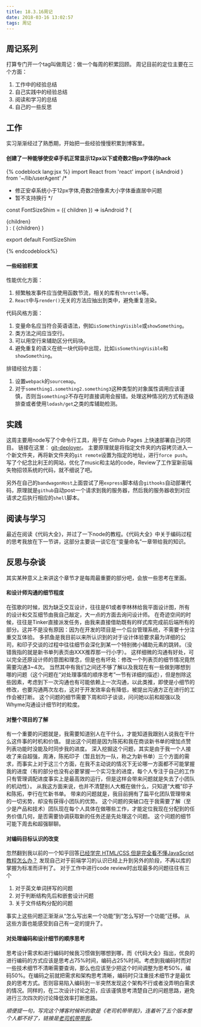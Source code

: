 ```yaml
---
title: 18.3.16周记
date: 2018-03-16 13:02:57
tags: 周记
---
```

## 周记系列
打算专门开一个tag叫做周记：做一个每周的积累回顾。
周记目前的定位主要在三个方面：
1. 工作中的经验总结
2. 自己实践中的经验总结
3. 阅读和学习的总结
4. 自己的一些反思

## 工作
实习渐渐经过了熟悉期，开始把一些经验慢慢积累到博客里。
#### 创建了一种能够使安卓手机正常显示12px以下或奇数2倍px字体的hack
{% codeblock lang:jsx %}
import React from 'react'
import { isAndroid } from '~/lib/userAgent'
/*
* 修正安卓系统小于12px字体,奇数2倍像素大小字体垂直居中问题
* 暂不支持换行
*/

const FontSizeShim = ({ children }) =>
  isAndroid ? (
    <div>
      <span className="FontSizeShimContent">{children}</span>
      <style jsx>{`
        .FontSizeShimContent::before {
          position: absolute;
          font-size: 4em;
          transform: scale(0.25);
          transform-origin: top left;
          content: '${children}';
          white-space:nowrap;
          visibility: visible;
        }
        .FontSizeShimContent {
          position: relative;
          visibility: hidden;
        }
      `}</style>
    </div>
  ) : (
    <span>{children}</span>
  )

export default FontSizeShim

{% endcodeblock%}

#### 一些经验积累
性能优化方面：
1. 频繁触发事件应当使用函数节流，相关的库有`throttle`等。
2. `React`中与`render()`无关的方法应抽出到类中，避免重复渲染。

代码风格方面：
1. 变量命名应当符合英语语法，例如`isSomethingVisible`或`showSomething`。
2. 类方法之间应当空行。
3. 可以用空行来辅助区分代码块。
4. 避免重复的语义在统一块代码中出现，比如`isSomethingVisible`和`showSomething`。

排错经验方面：
1. 设置`webpack`的`sourcemap`。
2. 对于`something1.something2.something3`这种类型的对象属性调用应该谨慎，否则当`something2`不存在时直接调用会报错。处理这种情况的方式有逐级排查或者使用`lodash/get`之类的库辅助检测。

## 实践
这周主要用node写了个命令行工具，用于在 Github Pages 上快速部署自己的项目。
链接在这里： [git-deployer](https://www.npmjs.com/package/git-deployer)。
主要原理就是将指定文件夹的内容拷贝进入一个新文件夹，再将新文件夹的`git remote`设置为指定的地址，进行`force push`。
写了个纪念比利王的网站，优化了music和主站的code，Review了工作室新前端失物招领系统的代码，就不细说了吧。

另外在自己的`bandwagonHost`上面尝试了用`express`脚本结合`githooks`自动部署代码，原理就是`github`自动post一个请求到我的服务器，然后我的服务器收到对应请求之后执行相应的`shell`脚本。

## 阅读与学习
最近在阅读《代码大全》，并过了一下node的教程。《代码大全》中关于编码过程的思考我放在下一节讲，这部分主要谈一谈它在“变量命名”一章带给我的知识。

## 反思与杂谈
其实某种意义上来讲这个章节才是每周最重要的部分吧，会放一些思考在里面。

#### 和设计师沟通的细节程度
在弦歌的时候，因为缺乏交互设计，往往是61或者李林林给我平面设计图，所有的设计和交互细节由我自己敲定，大一点的方面去询问设计师。
在奇迹空间的时候，往往是Tinker直接派发任务，由我来直接借助既有的样式库完成前后端所有的部分。这并不是没有原因：因为在开发的项目是一个后台管理系统，不需要十分注重交互体验。
多抓鱼是我目前以来所认识到的对于设计体验要求最为详细的公司，和印子交谈的过程中往往细节会深化到某一个特别微小辅助元素的跳转。（没错我指的就是新书单列表页由XXX推荐那一行小字）。
这样细微的沟通有好处，可以完全还原设计师的意图和理念，但是也有坏处：修改一个列表页的细节情况竟然需要沟通3~4次。
当然其中有我们之间还不够了解以及我现在有一些做到哪想到哪的问题（这个问题在“对处理事情的顺序思考”一节有详细的描述），但是刨除这些因素，考虑到下一次沟通也有可能依赖上一次沟通，以此类推，即使是小细节的修改，也要沟通两次左右，这对于开发效率会有降低，被提出沟通方正在进行的工作会被打断。
这个问题的细节需要下周和印子谈谈，问问她以前和超强以及Whyme沟通设计细节时的粒度。

#### 对整个项目的了解
有一个重要的问题就是，我需要知道别人在干什么，才能知道我跟别人说我在干什么这件事的时机和价值。
提出这个问题是因为陈拓和我在商谈新书单的增加点赞列表功能时没能及时同步我的进度。
深入挖掘这个问题，其实是由于我一个人接收了来自超强，周涛，陈拓印子（暂且划为一队，称之为新书单）三个方面的需求，而事实上对于这三个方面，在我不主动说的情况下无论哪一方面都不可能掌握我的进度（有的部分也没有必要掌握一个实习生的进度，每个人专注于自己的工作只有管理调配进度事实上是最高效的运行，但是这样会带来问题就是失去了小团队的机动性）。
从我这方面来说，也并不清楚别人大概在做什么，只知道“大概”印子和陈拓，李行在忙新书单。
带来的问题就是，我目前拥有了扁平化团队管理带来的一切劣势，却没有获得小团队的优势。
这个问题的突破口在于我需要了解（至少是产品和技术）团队现在每个人具体在做哪些工作，才能定位我现在分配到的任务价值几何，是否需要协调获取新的任务还是先处理这个问题。
这个问题的细节可能下周去和超强聊聊。

#### 对编码目标认识的改变
忽然翻到我以前的一个知乎回答[已经学完 HTML/CSS 但是完全看不懂JavaScript 教程怎么办？](https://www.zhihu.com/question/59650690/answer/181020702)
发现自己对于前端学习的认识已经上升到另外的阶段，不再以库的掌握为标准而评判了。
对于工作中进行code review时出现最多的问题往往有三个

1. 对于英文单词拼写的问题
2. 对于判断结构先后和嵌套设计问题
3. 关于文件结构分配的问题

事实上这些问题正渐渐从“怎么写出来一个功能”到“怎么写好一个功能”迁移。
从这些方面也能感受到自己有一定的提升了。

#### 对处理编码和设计细节的顺序思考
思考设计需求和进行编码时候我习惯做到哪想到哪，而《代码大全》指出，优良的进行编码的方式应该是思考占75%时间，编码占25%时间。考虑到我编码时而对一些技术细节不清晰需要查询，那么也应该至少把这个时间调整为思考50%，编码50%。在编码之前就把需求和架构思考清晰，编码时只注重技术细节才是最优良的思考方式。否则容易陷入编码到一半突然发现这个架构不行或者没弄明白需求的情况。同样的，在二次设计讨论之前，应该谨慎思考清楚自己的问题思路，避免进行三次四次的讨论降低效率打断思路。

*顺便提一句，写完这个博客时候听的歌是《老司机带带我》，连着听了五个版本整个人都不好了，链接是[老司机带带我](https://www.bilibili.com/video/av1755709/)。*
